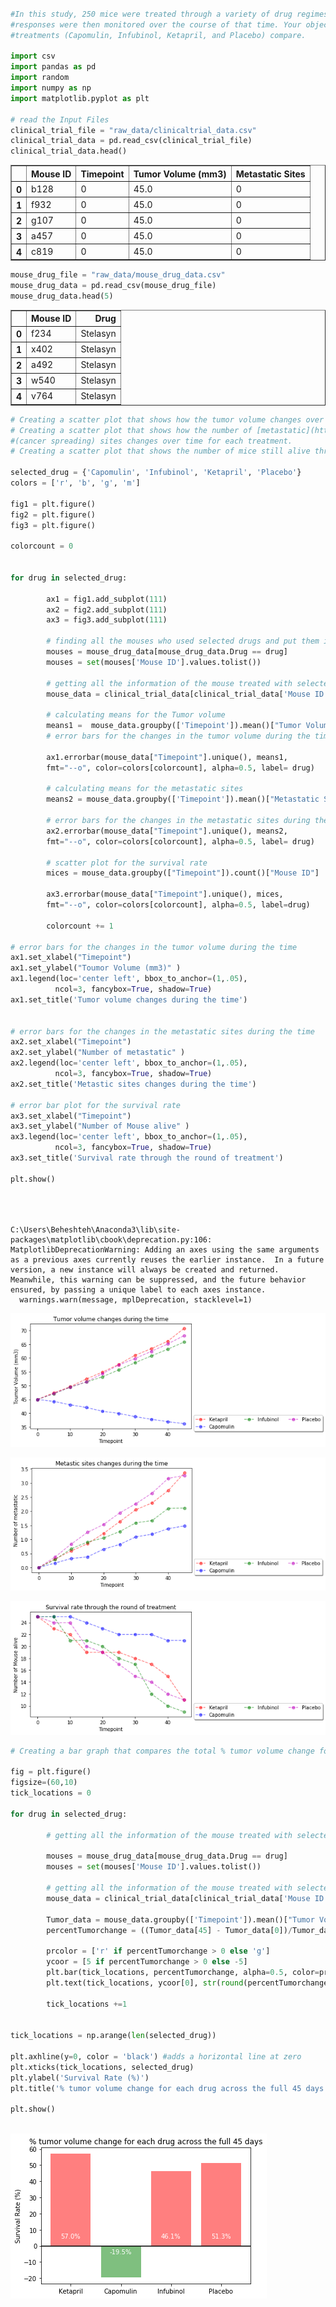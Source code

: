 

```python

#In this study, 250 mice were treated through a variety of drug regimes over the course of 45 days. Their physiological
#responses were then monitored over the course of that time. Your objective is to analyze the data to show how four
#treatments (Capomulin, Infubinol, Ketapril, and Placebo) compare.

import csv
import pandas as pd
import random
import numpy as np
import matplotlib.pyplot as plt

# read the Input Files 
clinical_trial_file = "raw_data/clinicaltrial_data.csv"
clinical_trial_data = pd.read_csv(clinical_trial_file)
clinical_trial_data.head()

```




<div>
<style>
    .dataframe thead tr:only-child th {
        text-align: right;
    }

    .dataframe thead th {
        text-align: left;
    }

    .dataframe tbody tr th {
        vertical-align: top;
    }
</style>
<table border="1" class="dataframe">
  <thead>
    <tr style="text-align: right;">
      <th></th>
      <th>Mouse ID</th>
      <th>Timepoint</th>
      <th>Tumor Volume (mm3)</th>
      <th>Metastatic Sites</th>
    </tr>
  </thead>
  <tbody>
    <tr>
      <th>0</th>
      <td>b128</td>
      <td>0</td>
      <td>45.0</td>
      <td>0</td>
    </tr>
    <tr>
      <th>1</th>
      <td>f932</td>
      <td>0</td>
      <td>45.0</td>
      <td>0</td>
    </tr>
    <tr>
      <th>2</th>
      <td>g107</td>
      <td>0</td>
      <td>45.0</td>
      <td>0</td>
    </tr>
    <tr>
      <th>3</th>
      <td>a457</td>
      <td>0</td>
      <td>45.0</td>
      <td>0</td>
    </tr>
    <tr>
      <th>4</th>
      <td>c819</td>
      <td>0</td>
      <td>45.0</td>
      <td>0</td>
    </tr>
  </tbody>
</table>
</div>




```python
mouse_drug_file = "raw_data/mouse_drug_data.csv"
mouse_drug_data = pd.read_csv(mouse_drug_file)
mouse_drug_data.head(5)
```




<div>
<style>
    .dataframe thead tr:only-child th {
        text-align: right;
    }

    .dataframe thead th {
        text-align: left;
    }

    .dataframe tbody tr th {
        vertical-align: top;
    }
</style>
<table border="1" class="dataframe">
  <thead>
    <tr style="text-align: right;">
      <th></th>
      <th>Mouse ID</th>
      <th>Drug</th>
    </tr>
  </thead>
  <tbody>
    <tr>
      <th>0</th>
      <td>f234</td>
      <td>Stelasyn</td>
    </tr>
    <tr>
      <th>1</th>
      <td>x402</td>
      <td>Stelasyn</td>
    </tr>
    <tr>
      <th>2</th>
      <td>a492</td>
      <td>Stelasyn</td>
    </tr>
    <tr>
      <th>3</th>
      <td>w540</td>
      <td>Stelasyn</td>
    </tr>
    <tr>
      <th>4</th>
      <td>v764</td>
      <td>Stelasyn</td>
    </tr>
  </tbody>
</table>
</div>




```python
# Creating a scatter plot that shows how the tumor volume changes over time for each treatment.
# Creating a scatter plot that shows how the number of [metastatic](https://en.wikipedia.org/wiki/Metastasis)
#(cancer spreading) sites changes over time for each treatment.
# Creating a scatter plot that shows the number of mice still alive through the course of treatment (Survival Rate)

selected_drug = {'Capomulin', 'Infubinol', 'Ketapril', 'Placebo'}
colors = ['r', 'b', 'g', 'm']

fig1 = plt.figure() 
fig2 = plt.figure()
fig3 = plt.figure()

colorcount = 0


for drug in selected_drug:
    
        ax1 = fig1.add_subplot(111)
        ax2 = fig2.add_subplot(111)
        ax3 = fig3.add_subplot(111)
                     
        # finding all the mouses who used selected drugs and put them in the set list
        mouses = mouse_drug_data[mouse_drug_data.Drug == drug]
        mouses = set(mouses['Mouse ID'].values.tolist())
        
        # getting all the information of the mouse treated with selected drugs
        mouse_data = clinical_trial_data[clinical_trial_data['Mouse ID'].isin(mouses)]
        
        # calculating means for the Tumor volume
        means1 =  mouse_data.groupby(['Timepoint']).mean()["Tumor Volume (mm3)"]
        # error bars for the changes in the tumor volume during the time
            
        ax1.errorbar(mouse_data["Timepoint"].unique(), means1,
        fmt="--o", color=colors[colorcount], alpha=0.5, label= drug)
                
        # calculating means for the metastatic sites
        means2 = mouse_data.groupby(['Timepoint']).mean()["Metastatic Sites"]

        # error bars for the changes in the metastatic sites during the time
        ax2.errorbar(mouse_data["Timepoint"].unique(), means2,
        fmt="--o", color=colors[colorcount], alpha=0.5, label= drug)
         
        # scatter plot for the survival rate    
        mices = mouse_data.groupby(["Timepoint"]).count()["Mouse ID"]
        
        ax3.errorbar(mouse_data["Timepoint"].unique(), mices, 
        fmt="--o", color=colors[colorcount], alpha=0.5, label=drug)
        
        colorcount += 1

# error bars for the changes in the tumor volume during the time
ax1.set_xlabel("Timepoint")
ax1.set_ylabel("Toumor Volume (mm3)" )
ax1.legend(loc='center left', bbox_to_anchor=(1,.05),
          ncol=3, fancybox=True, shadow=True)
ax1.set_title('Tumor volume changes during the time')


# error bars for the changes in the metastatic sites during the time
ax2.set_xlabel("Timepoint")
ax2.set_ylabel("Number of metastatic" )
ax2.legend(loc='center left', bbox_to_anchor=(1,.05),
          ncol=3, fancybox=True, shadow=True)
ax2.set_title('Metastic sites changes during the time')

# error bar plot for the survival rate 
ax3.set_xlabel("Timepoint")
ax3.set_ylabel("Number of Mouse alive" )
ax3.legend(loc='center left', bbox_to_anchor=(1,.05),
          ncol=3, fancybox=True, shadow=True)
ax3.set_title('Survival rate through the round of treatment')

plt.show()        

        
 
```

    C:\Users\Beheshteh\Anaconda3\lib\site-packages\matplotlib\cbook\deprecation.py:106: MatplotlibDeprecationWarning: Adding an axes using the same arguments as a previous axes currently reuses the earlier instance.  In a future version, a new instance will always be created and returned.  Meanwhile, this warning can be suppressed, and the future behavior ensured, by passing a unique label to each axes instance.
      warnings.warn(message, mplDeprecation, stacklevel=1)
    


![png](pymaceuticals_files/pymaceuticals_2_1.png)



![png](pymaceuticals_files/pymaceuticals_2_2.png)



![png](pymaceuticals_files/pymaceuticals_2_3.png)



```python
# Creating a bar graph that compares the total % tumor volume change for each drug across the full 45 days.

fig = plt.figure()
figsize=(60,10)
tick_locations = 0

for drug in selected_drug:
                
        # getting all the information of the mouse treated with selected drugs
             
        mouses = mouse_drug_data[mouse_drug_data.Drug == drug]
        mouses = set(mouses['Mouse ID'].values.tolist())
        
        # getting all the information of the mouse treated with selected drugs
        mouse_data = clinical_trial_data[clinical_trial_data['Mouse ID'].isin(mouses)]
        
        Tumor_data = mouse_data.groupby(['Timepoint']).mean()["Tumor Volume (mm3)"]
        percentTumorchange = ((Tumor_data[45] - Tumor_data[0])/Tumor_data[0]) * 100
        
        prcolor = ['r' if percentTumorchange > 0 else 'g']
        ycoor = [5 if percentTumorchange > 0 else -5]
        plt.bar(tick_locations, percentTumorchange, alpha=0.5, color=prcolor, align='center')    
        plt.text(tick_locations, ycoor[0], str(round(percentTumorchange, 1)) + '%', ha = 'center', color='w')
                 
        tick_locations +=1
    
    
tick_locations = np.arange(len(selected_drug))

plt.axhline(y=0, color = 'black') #adds a horizontal line at zero
plt.xticks(tick_locations, selected_drug)
plt.ylabel('Survival Rate (%)')
plt.title('% tumor volume change for each drug across the full 45 days')        

plt.show()
        
```


![png](pymaceuticals_files/pymaceuticals_3_0.png)

